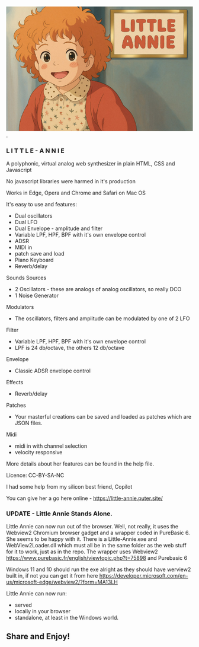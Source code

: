 
![Example Image](little-annie.jpg).

### L I T T L E -  A N N I E

A polyphonic, virtual analog web synthesizer in plain HTML, CSS and Javascript

No javascript libraries were harmed in it's production

Works in Edge, Opera and Chrome and Safari on Mac OS

It's easy to use and features: 
- Dual oscillators 
- Dual LFO
- Dual Envelope - amplitude and filter 
- Variable LPF, HPF, BPF with it's own envelope control
- ADSR
- MIDI in
- patch save and load 
- Piano Keyboard
- Reverb/delay


Sounds Sources

- 2 Oscillators - these are analogs of analog oscillators, so really DCO
- 1 Noise Generator

Modulators

- The oscillators, filters and amplitude can be modulated by one of 2 LFO

Filter

- Variable LPF, HPF, BPF with it's own envelope control
- LPF is 24 db/octave, the others 12 db/octave

Envelope

- Classic ADSR envelope control

Effects
- Reverb/delay

Patches
- Your masterful creations can be saved and loaded as patches which are JSON files.

Midi
- midi in with channel selection
- velocity responsive

More details about her features can be found in the help file. 
 
Licence: CC-BY-SA-NC

I had some help from my silicon best friend, Copilot

You can give her a go here online - https://little-annie.puter.site/


### UPDATE - Little Annie Stands Alone.

Little Annie can now run out of the browser. Well, not really, it uses the Webview2 Chromium browser gadget and a wrapper coded in PureBasic 6. She seems to be happy with it.
There is a Little-Annie.exe and WebView2Loader.dll which must all be in the same folder as the web stuff for it to work, just as in the repo. The wrapper uses Webview2 https://www.purebasic.fr/english/viewtopic.php?t=75898 and Purebasic 6

Windows 11 and 10 should run the exe alright as they should have werview2 built in, if not you can get it from here https://developer.microsoft.com/en-us/microsoft-edge/webview2/?form=MA13LH

Little Annie can now run:
- served
- locally in your browser
- standalone, at least in the Windows world.

## Share and Enjoy!


